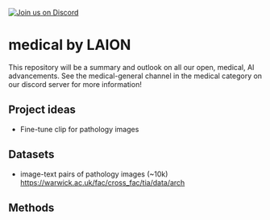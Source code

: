 <a href="https://discord.gg/xBPBXfcFHd"><img alt="Join us on Discord" src="https://img.shields.io/discord/823813159592001537?color=5865F2&logo=discord&logoColor=white"></a></br>

# medical by LAION
This repository will be a summary and outlook on all our open, medical, AI advancements. See the medical-general channel in the medical category on our discord server for more information! 

## Project ideas
- Fine-tune clip for pathology images

## Datasets
- image-text pairs of pathology images (~10k) https://warwick.ac.uk/fac/cross_fac/tia/data/arch

## Methods
